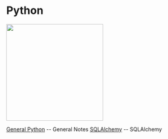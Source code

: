 # Python

<img src="https://www.python.org/static/community_logos/python-logo-master-v3-TM.png" width=256px>

[General Python](./python_general.md) -- General Notes
[SQLAlchemy](./sqlalchemy.md) -- SQLAlchemy
